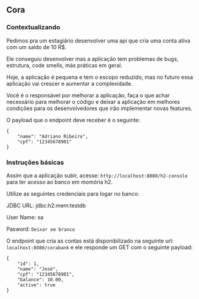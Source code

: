 ## Cora

### Contextualizando

Pedimos pra um estagiário desenvolver uma api que cria uma conta ativa com um saldo de 10 R$.

Ele conseguiu desenvolver mas a aplicação tem problemas de bugs, estrutura, code smells, más práticas em geral.

Hoje, a aplicação é pequena e tem o escopo reduzido, mas no futuro essa aplicação vai crescer e aumentar a complexidade.

Você é o responsável por melhorar a aplicação, faça o que achar necessário para melhorar o código e deixar a aplicação
em melhores condições para os desenvolvedores que irão implementar novas features. 

O payload que o endpoint deve receber é o seguinte:

```
{
    "name": "Adriano Ribeiro",
    "cpf": "12345678901"
}

```

### Instruções básicas
Assim que a aplicação subir, acesse: `http://localhost:8080/h2-console` para ter acesso ao banco em momória h2.

Utilize as seguintes credenciais para logar no banco:

JDBC URL: jdbc:h2:mem:testdb

User Name: sa

Pasword: `Deixar em branco`

O endpoint que cria as contas está disponibilizado na seguinte url: `localhost:8080/corabank` e ele responde um GET com 
o seguinte payload: 


```
{
    "id": 1,
    "name": "José",
    "cpf": "12345678901",
    "balance": 10.00,
    "active": true
}
```

